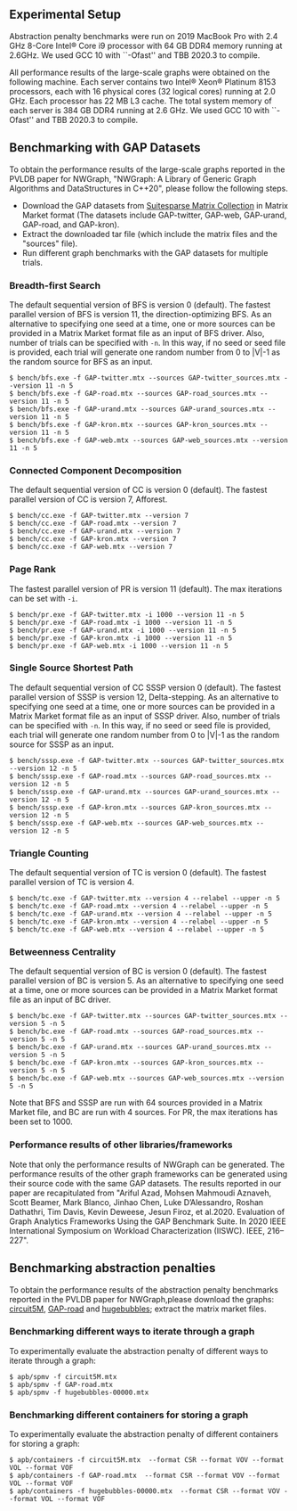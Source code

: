 <!--
SPDX-FileCopyrightText: 2022 Batelle Memorial Institute
SPDX-FileCopyrightText: 2022 University of Washington

SPDX-License-Identifier: BSD-3-Clause
-->

## Experimental Setup

Abstraction penalty benchmarks were run on 2019 MacBook Pro with 2.4 GHz 8-Core Intel® Core i9 processor with 64 GB DDR4 memory running at 2.6GHz.  We used GCC 10 with ``-Ofast'' and TBB 2020.3 to compile.

All performance results of the large-scale graphs were obtained on the following machine.
Each server contains two Intel® Xeon® Platinum 8153 processors, each with 16 physical cores (32 logical cores) running at 2.0 GHz. Each processor has 22 MB L3 cache. The total system memory of each server is 384 GB DDR4 running at 2.6 GHz.
We used GCC 10 with ``-Ofast'' and TBB 2020.3 to compile.

## Benchmarking with GAP Datasets

To obtain the performance results of the large-scale graphs reported in the PVLDB paper for NWGraph, "NWGraph: A Library of Generic Graph Algorithms and DataStructures in C++20", please follow the following steps.

* Download the GAP datasets from [Suitesparse Matrix Collection](https://sparse.tamu.edu/GAP/) in Matrix Market format 
(The datasets include GAP-twitter, GAP-web, GAP-urand, GAP-road, and GAP-kron).
* Extract the downloaded tar file (which include the matrix files and the "sources" file). 
* Run different graph benchmarks with the GAP datasets for multiple trials.

### Breadth-first Search
The default sequential version of BFS is version 0 (default). The fastest parallel version of BFS is version 11, the direction-optimizing BFS. As an alternative to specifying one seed at a time, one or more sources can be provided in a Matrix Market format file as an input of BFS driver. Also, number of trials can be specified with `-n`. In this way, if no seed or seed file is provided, each trial will generate one random number from 0 to |V|-1 as the random source for BFS as an input.
```
$ bench/bfs.exe -f GAP-twitter.mtx --sources GAP-twitter_sources.mtx --version 11 -n 5
$ bench/bfs.exe -f GAP-road.mtx --sources GAP-road_sources.mtx --version 11 -n 5
$ bench/bfs.exe -f GAP-urand.mtx --sources GAP-urand_sources.mtx --version 11 -n 5
$ bench/bfs.exe -f GAP-kron.mtx --sources GAP-kron_sources.mtx --version 11 -n 5
$ bench/bfs.exe -f GAP-web.mtx --sources GAP-web_sources.mtx --version 11 -n 5
```
### Connected Component Decomposition
The default sequential version of CC is version 0 (default). The fastest parallel version of CC is version 7, Afforest.
```
$ bench/cc.exe -f GAP-twitter.mtx --version 7
$ bench/cc.exe -f GAP-road.mtx --version 7
$ bench/cc.exe -f GAP-urand.mtx --version 7
$ bench/cc.exe -f GAP-kron.mtx --version 7
$ bench/cc.exe -f GAP-web.mtx --version 7
```
### Page Rank
The fastest parallel version of PR is version 11 (default). The max iterations can be set with `-i`.
```
$ bench/pr.exe -f GAP-twitter.mtx -i 1000 --version 11 -n 5
$ bench/pr.exe -f GAP-road.mtx -i 1000 --version 11 -n 5
$ bench/pr.exe -f GAP-urand.mtx -i 1000 --version 11 -n 5
$ bench/pr.exe -f GAP-kron.mtx -i 1000 --version 11 -n 5
$ bench/pr.exe -f GAP-web.mtx -i 1000 --version 11 -n 5
```
### Single Source Shortest Path
The default sequential version of CC SSSP version 0 (default). The fastest parallel version of SSSP is version 12, Delta-stepping. As an alternative to specifying one seed at a time, one or more sources can be provided in a Matrix Market format file as an input of SSSP driver. Also, number of trials can be specified with `-n`. In this way, if no seed or seed file is provided, each trial will generate one random number from 0 to |V|-1 as the random source for SSSP as an input.
```
$ bench/sssp.exe -f GAP-twitter.mtx --sources GAP-twitter_sources.mtx --version 12 -n 5
$ bench/sssp.exe -f GAP-road.mtx --sources GAP-road_sources.mtx --version 12 -n 5
$ bench/sssp.exe -f GAP-urand.mtx --sources GAP-urand_sources.mtx --version 12 -n 5
$ bench/sssp.exe -f GAP-kron.mtx --sources GAP-kron_sources.mtx --version 12 -n 5
$ bench/sssp.exe -f GAP-web.mtx --sources GAP-web_sources.mtx --version 12 -n 5
```
### Triangle Counting
The default sequential version of TC is version 0 (default). The fastest parallel version of TC is version 4.
```
$ bench/tc.exe -f GAP-twitter.mtx --version 4 --relabel --upper -n 5
$ bench/tc.exe -f GAP-road.mtx --version 4 --relabel --upper -n 5
$ bench/tc.exe -f GAP-urand.mtx --version 4 --relabel --upper -n 5
$ bench/tc.exe -f GAP-kron.mtx --version 4 --relabel --upper -n 5
$ bench/tc.exe -f GAP-web.mtx --version 4 --relabel --upper -n 5
```
### Betweenness Centrality
The default sequential version of BC is version 0 (default). The fastest parallel version of BC is version 5. As an alternative to specifying one seed at a time, one or more sources can be provided in a Matrix Market format file as an input of BC driver. 
```
$ bench/bc.exe -f GAP-twitter.mtx --sources GAP-twitter_sources.mtx --version 5 -n 5
$ bench/bc.exe -f GAP-road.mtx --sources GAP-road_sources.mtx --version 5 -n 5
$ bench/bc.exe -f GAP-urand.mtx --sources GAP-urand_sources.mtx --version 5 -n 5
$ bench/bc.exe -f GAP-kron.mtx --sources GAP-kron_sources.mtx --version 5 -n 5
$ bench/bc.exe -f GAP-web.mtx --sources GAP-web_sources.mtx --version 5 -n 5
```

Note that BFS and SSSP are run with 64 sources provided in a Matrix Market file, and BC are run with 4 sources. For PR, the max iterations has been set to 1000.

### Performance results of other libraries/frameworks

Note that only the performance results of NWGraph can be generated. The performance results of the other graph frameworks can be generated using their source code with the same GAP datasets.  The results reported in our paper are recapitulated from "Ariful Azad, Mohsen Mahmoudi Aznaveh, Scott Beamer, Mark Blanco, Jinhao Chen, Luke D’Alessandro, Roshan Dathathri, Tim Davis, Kevin Deweese, Jesun Firoz, et al.2020. Evaluation of Graph Analytics Frameworks Using the GAP Benchmark Suite. In 2020 IEEE International Symposium on Workload Characterization (IISWC). IEEE, 216–227".


## Benchmarking abstraction penalties

To obtain the performance results of the abstraction penalty benchmarks reported in the PVLDB paper for NWGraph,please download the graphs: [circuit5M](https://sparse.tamu.edu/Freescale/circuit5M), [GAP-road](https://sparse.tamu.edu/GAP/GAP-road) and [hugebubbles](https://sparse.tamu.edu/DIMACS10/hugebubbles-00000); extract the matrix market files.

### Benchmarking different ways to iterate through a graph
To experimentally evaluate the abstraction penalty of different ways to iterate through a graph:
```
$ apb/spmv -f circuit5M.mtx
$ apb/spmv -f GAP-road.mtx
$ apb/spmv -f hugebubbles-00000.mtx
```

### Benchmarking different containers for storing a graph
To experimentally evaluate the abstraction penalty of different containers for storing a graph:
```
$ apb/containers -f circuit5M.mtx  --format CSR --format VOV --format VOL --format VOF
$ apb/containers -f GAP-road.mtx  --format CSR --format VOV --format VOL --format VOF
$ apb/containers -f hugebubbles-00000.mtx  --format CSR --format VOV --format VOL --format VOF
```